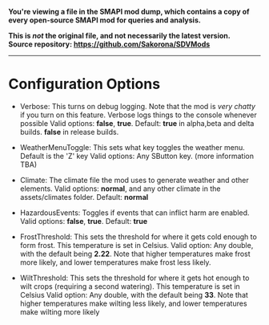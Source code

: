 **You're viewing a file in the SMAPI mod dump, which contains a copy of every open-source SMAPI mod
for queries and analysis.**

**This is _not_ the original file, and not necessarily the latest version.**  
**Source repository: https://github.com/Sakorona/SDVMods**

----

# Configuration Options

- Verbose: This turns on debug logging. Note that the mod is *very chatty* if you turn on this feature. Verbose logs things to the console whenever possible
	Valid options: **false**, **true**. Default: **true** in alpha,beta and delta builds. **false** in release builds.

- WeatherMenuToggle: This sets what key toggles the weather menu. Default is the 'Z' key
	Valid options: Any SButton key. (more information TBA)

- Climate: The climate file the mod uses to generate weather and other elements.
	Valid options: **normal**, and any other climate in the assets/climates folder. Default: **normal**

- HazardousEvents: Toggles if events that can inflict harm are enabled.
	Valid options: **false**, **true**. Default: **true**

- FrostThreshold: This sets the threshold for where it gets cold enough to form frost. This temperature is set in Celsius.
	Valid option: Any double, with the default being **2.22**. Note that higher temperatures make frost more likely, and lower temperatures make frost less likely. 
		
- WiltThreshold: This sets the threshold for where it gets hot enough to wilt crops (requiring a second watering). This temperature is set in Celsius
   Valid option: Any double, with the default being **33**. Note that higher temperatures make wilting less likely, and lower temperatures make wilting more likely